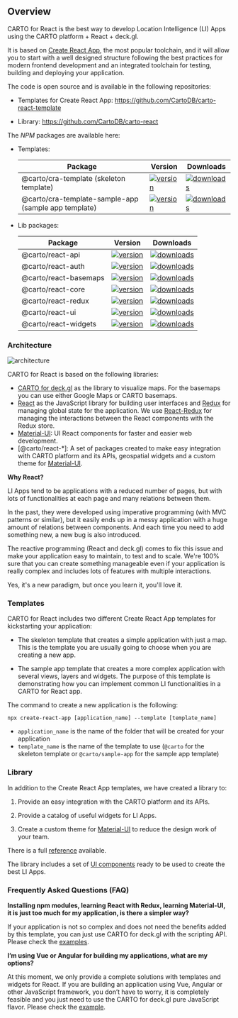 ## Overview

CARTO for React is the best way to develop Location Intelligence (LI) Apps using the CARTO platform + React + deck.gl.


<asciinema-player src="/cast/react-basic-usage.cast" autoplay loop></asciinema-player>


It is based on [Create React App](https://github.com/facebook/create-react-app), the most popular toolchain, and it will allow you to start with a well designed structure following the best practices for modern frontend development and an integrated toolchain for testing, building and deploying your application.

The code is open source and is available in the following repositories:

* Templates for Create React App: https://github.com/CartoDB/carto-react-template

* Library: https://github.com/CartoDB/carto-react


The *NPM* packages are available here:

- Templates:

    | Package | Version | Downloads |
    | ------- | ------- | --------- |
    | @carto/cra-template (skeleton template) | <a href="https://npmjs.org/package/@carto/cra-template">  <img src="https://img.shields.io/npm/v/@carto/cra-template.svg?style=flat-square" alt="version" /> </a> | <a href="https://npmjs.org/package/@carto/cra-template"> <img src="https://img.shields.io/npm/dt/@carto/cra-template.svg?style=flat-square" alt="downloads" /></a> |
    | @carto/cra-template-sample-app (sample app template) | <a href="https://npmjs.org/package/@carto/cra-template-sample-app">  <img src="https://img.shields.io/npm/v/@carto/cra-template-sample-app.svg?style=flat-square" alt="version" /></a> | <a href="https://npmjs.org/package/@carto/cra-template-sample-app">  <img src="https://img.shields.io/npm/dt/@carto/cra-template-sample-app.svg?style=flat-square" alt="downloads" /></a> |


- Lib packages:

    | Package | Version | Downloads |
    | ------- | ------- | --------- |
    | @carto/react-api  | <a href="https://npmjs.org/package/@carto/react-api">  <img src="https://img.shields.io/npm/v/@carto/react-api.svg?style=flat-square" alt="version" /></a> | <a href="https://npmjs.org/package/@carto/react-api">  <img src="https://img.shields.io/npm/dt/@carto/react-api.svg?style=flat-square" alt="downloads" /></a> |
    | @carto/react-auth  | <a href="https://npmjs.org/package/@carto/react-auth">  <img src="https://img.shields.io/npm/v/@carto/react-auth.svg?style=flat-square" alt="version" /></a> | <a href="https://npmjs.org/package/@carto/react-auth">  <img src="https://img.shields.io/npm/dt/@carto/react-auth.svg?style=flat-square" alt="downloads" /></a> |
    | @carto/react-basemaps  | <a href="https://npmjs.org/package/@carto/react-basemaps">  <img src="https://img.shields.io/npm/v/@carto/react-basemaps.svg?style=flat-square" alt="version" /></a> | <a href="https://npmjs.org/package/@carto/react-basemaps">  <img src="https://img.shields.io/npm/dt/@carto/react-basemaps.svg?style=flat-square" alt="downloads" /></a> |
    | @carto/react-core  | <a href="https://npmjs.org/package/@carto/react-core">  <img src="https://img.shields.io/npm/v/@carto/react-core.svg?style=flat-square" alt="version" /></a> | <a href="https://npmjs.org/package/@carto/react-core">  <img src="https://img.shields.io/npm/dt/@carto/react-core.svg?style=flat-square" alt="downloads" /></a> |
    | @carto/react-redux  | <a href="https://npmjs.org/package/@carto/react-redux">  <img src="https://img.shields.io/npm/v/@carto/react-redux.svg?style=flat-square" alt="version" /></a> | <a href="https://npmjs.org/package/@carto/react-redux">  <img src="https://img.shields.io/npm/dt/@carto/react-redux.svg?style=flat-square" alt="downloads" /></a> |
    | @carto/react-ui  | <a href="https://npmjs.org/package/@carto/react-ui">  <img src="https://img.shields.io/npm/v/@carto/react-ui.svg?style=flat-square" alt="version" /></a> | <a href="https://npmjs.org/package/@carto/react-ui">  <img src="https://img.shields.io/npm/dt/@carto/react-ui.svg?style=flat-square" alt="downloads" /></a> |
    | @carto/react-widgets  | <a href="https://npmjs.org/package/@carto/react-widgets">  <img src="https://img.shields.io/npm/v/@carto/react-widgets.svg?style=flat-square" alt="version" /></a> | <a href="https://npmjs.org/package/@carto/react-widgets">  <img src="https://img.shields.io/npm/dt/@carto/react-widgets.svg?style=flat-square" alt="downloads" /></a> |

### Architecture

![architecture](/img/react/architecture.png 'Architecture')

CARTO for React is based on the following libraries:

- [CARTO for deck.gl](https://carto.com/developers/deck-gl) as the library to visualize maps. For the basemaps you can use either Google Maps or CARTO basemaps.
- [React](https://reactjs.org/) as the JavaScript library for building user interfaces and [Redux](https://redux.js.org/) for managing global state for the application. We use [React-Redux](https://react-redux.js.org/) for managing the interactions between the React components with the Redux store.
- [Material-UI](https://material-ui.com/): UI React components for faster and easier web development.
- [@carto/react-*]: A set of packages created to make easy integration with CARTO platform and its APIs, geospatial widgets and a custom theme for [Material-UI](https://material-ui.com/).

**Why React?**

LI Apps tend to be applications with a reduced number of pages, but with lots of functionalities at each page and many relations between them.

In the past, they were developed using imperative programming (with MVC patterns or similar), but it easily ends up in a messy application with a huge amount of relations between components. And each time you need to add something new, a new bug is also introduced.

The reactive programming (React and deck.gl) comes to fix this issue and make your application easy to maintain, to test and to scale. We're 100% sure that you can create something manageable even if your application is really complex and includes lots of features with multiple interactions.

Yes, it's a new paradigm, but once you learn it, you'll love it.

### Templates

CARTO for React includes two different Create React App templates for kickstarting your application:

- The skeleton template that creates a simple application with just a map. This is the template you are usually going to choose when you are creating a new app.

- The sample app template that creates a more complex application with several views, layers and widgets. The purpose of this template is demonstrating how you can implement common LI functionalities in a CARTO for React app.

The command to create a new application is the following:

```shell
npx create-react-app [application_name] --template [template_name]
```

- `application_name` is the name of the folder that will be created for your application
- `template_name` is the name of the template to use (`@carto` for the skeleton template or `@carto/sample-app` for the sample app template)

### Library

In addition to the Create React App templates, we have created a library to:

1. Provide an easy integration with the CARTO platform and its APIs.

2. Provide a catalog of useful widgets for LI Apps.

3. Create a custom theme for [Material-UI](https://material-ui.com/) to reduce the design work of your team.

There is a full [reference](../library-reference/api) available.

The library includes a set of [UI components](https://storybook-react.carto.com) ready to be used to create the best LI Apps.

### Frequently Asked Questions (FAQ)

**Installing npm modules, learning React with Redux, learning Material-UI, it is just too much for my application, is there a simpler way?**

If your application is not so complex and does not need the benefits added by this template, you can just use CARTO for deck.gl with the scripting API. Please check the [examples](https://docs.carto.com/deck-gl/examples/hello-world).

**I’m using Vue or Angular for building my applications, what are my options?**

At this moment, we only provide a complete solutions with templates and widgets for React. If you are building an application using Vue, Angular or other JavaScript framework, you don’t have to worry, it is completely feasible and you just need to use the CARTO for deck.gl pure JavaScript flavor. Please check the [example](https://github.com/CartoDB/viz-doc/tree/master/deck.gl/examples/pure-js).